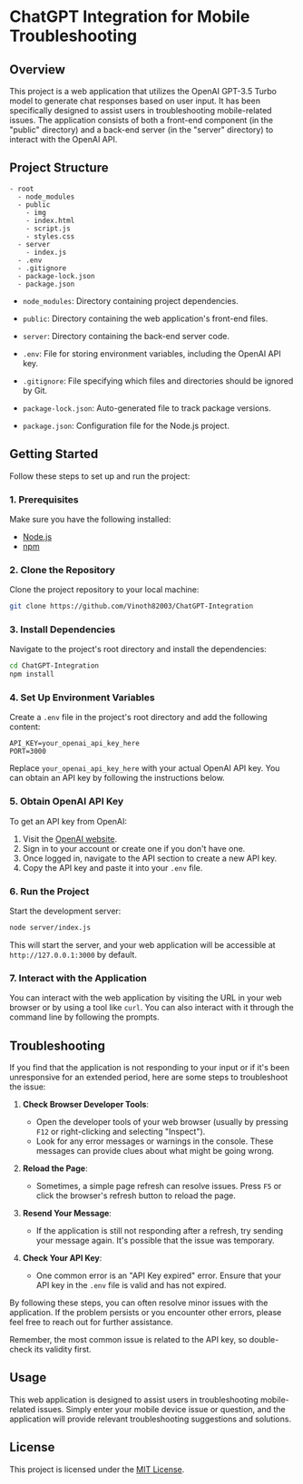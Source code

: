 # ChatGPT Integration for Mobile Troubleshooting

## Overview

This project is a web application that utilizes the OpenAI GPT-3.5 Turbo model to generate chat responses based on user input. It has been specifically designed to assist users in troubleshooting mobile-related issues. The application consists of both a front-end component (in the "public" directory) and a back-end server (in the "server" directory) to interact with the OpenAI API.

## Project Structure

```
- root
  - node_modules
  - public
    - img
    - index.html
    - script.js
    - styles.css
  - server
    - index.js
  - .env
  - .gitignore
  - package-lock.json
  - package.json
```

- `node_modules`: Directory containing project dependencies.

- `public`: Directory containing the web application's front-end files.

- `server`: Directory containing the back-end server code.

- `.env`: File for storing environment variables, including the OpenAI API key.

- `.gitignore`: File specifying which files and directories should be ignored by Git.

- `package-lock.json`: Auto-generated file to track package versions.

- `package.json`: Configuration file for the Node.js project.

## Getting Started

Follow these steps to set up and run the project:

### 1. Prerequisites

Make sure you have the following installed:

- [Node.js](https://nodejs.org/)
- [npm](https://www.npmjs.com/)

### 2. Clone the Repository

Clone the project repository to your local machine:

```bash
git clone https://github.com/Vinoth82003/ChatGPT-Integration
```

### 3. Install Dependencies

Navigate to the project's root directory and install the dependencies:

```bash
cd ChatGPT-Integration
npm install
```

### 4. Set Up Environment Variables

Create a `.env` file in the project's root directory and add the following content:

```env
API_KEY=your_openai_api_key_here
PORT=3000
```

Replace `your_openai_api_key_here` with your actual OpenAI API key. You can obtain an API key by following the instructions below.

### 5. Obtain OpenAI API Key

To get an API key from OpenAI:

1. Visit the [OpenAI website](https://beta.openai.com/).
2. Sign in to your account or create one if you don't have one.
3. Once logged in, navigate to the API section to create a new API key.
4. Copy the API key and paste it into your `.env` file.

### 6. Run the Project

Start the development server:

```bash
node server/index.js
```

This will start the server, and your web application will be accessible at `http://127.0.0.1:3000` by default.

### 7. Interact with the Application

You can interact with the web application by visiting the URL in your web browser or by using a tool like `curl`. You can also interact with it through the command line by following the prompts.

## Troubleshooting

If you find that the application is not responding to your input or if it's been unresponsive for an extended period, here are some steps to troubleshoot the issue:

1. **Check Browser Developer Tools**:
   - Open the developer tools of your web browser (usually by pressing `F12` or right-clicking and selecting "Inspect").
   - Look for any error messages or warnings in the console. These messages can provide clues about what might be going wrong.

2. **Reload the Page**:
   - Sometimes, a simple page refresh can resolve issues. Press `F5` or click the browser's refresh button to reload the page.

3. **Resend Your Message**:
   - If the application is still not responding after a refresh, try sending your message again. It's possible that the issue was temporary.

4. **Check Your API Key**:
   - One common error is an "API Key expired" error. Ensure that your API key in the `.env` file is valid and has not expired.

By following these steps, you can often resolve minor issues with the application. If the problem persists or you encounter other errors, please feel free to reach out for further assistance.

Remember, the most common issue is related to the API key, so double-check its validity first.

## Usage

This web application is designed to assist users in troubleshooting mobile-related issues. Simply enter your mobile device issue or question, and the application will provide relevant troubleshooting suggestions and solutions.

## License

This project is licensed under the [MIT License](LICENSE).
